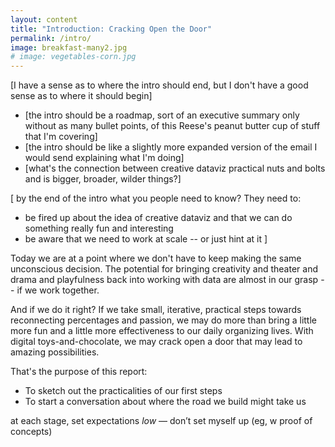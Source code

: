 ```yaml
---
layout: content
title: "Introduction: Cracking Open the Door"
permalink: /intro/
image: breakfast-many2.jpg
# image: vegetables-corn.jpg
---
```





[I have a sense as to where the intro should end, but I don't have a good sense as to where it should begin]




- [the intro should be a roadmap, sort of an executive summary only without as many bullet points, of this Reese's peanut butter cup of stuff that I'm covering]
- [the intro should be like a slightly more expanded version of the email I would send explaining what I'm doing]
- [what's the connection between creative dataviz practical nuts and bolts
and is bigger, broader, wilder things?]

[ by the end of the intro what you people need to know?
They need to:
- be fired up about the idea of creative dataviz and that we can do something really fun and interesting
- be aware that we need to work at scale -- or just hint at it
]




Today we are at a point where we don't have to keep making the same unconscious decision. The potential for bringing creativity and theater and drama and playfulness back into working with data are almost in our grasp -- if we work together.

And if we do it right? If we take small, iterative, practical steps towards reconnecting percentages and passion, we may do more than bring a little more fun and a little more effectiveness to our daily organizing lives. With digital toys-and-chocolate, we may crack open a door that may lead to amazing possibilities.

That's the purpose of this report:
- To sketch out the practicalities of our first steps
 - To start a conversation about where the road we build might take us

at each stage, set expectations _low_ — don’t set myself up (eg, w proof of concepts)


